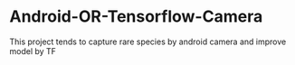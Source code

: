 # Android-OR-Tensorflow-Camera
This project tends to capture  rare species by android camera and improve model by TF
